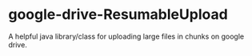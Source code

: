 # google-drive-ResumableUpload
A helpful java library/class for uploading large files in chunks on google drive.
